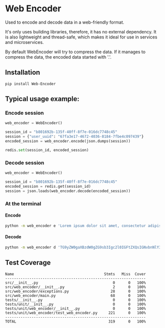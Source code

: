 # Web Encoder

Used to encode and decode data in a web-friendly format.

It's only uses building libraries, therefore, it has no external dependency.
It is also lightweight and thread-safe, which makes it ideal for use in services and microservices.

By default WebEncoder will try to compress the data.
If it manages to compress the data, the encoded data started with '.'.

## Installation
```console
pip install Web-Encoder
```

## Typical usage example:


### Encode session
```python
web_encoder = WebEncoder()

session_id = "b801692b-135f-40ff-8f7e-016dc7748c45"
session = {"user_uuid": "67fa3e17-4672-4036-8184-7fbe4c097439"}
encoded_session = web_encoder.encode(json.dumps(session))

redis.set(session_id, encoded_session)
```

### Decode session
```python
web_encoder = WebEncoder()

session_id = "b801692b-135f-40ff-8f7e-016dc7748c45"
encoded_session = redis.get(session_id)
session = json.loads(web_encoder.decode(encoded_session))

```

### At the terminal

#### Encode
```bash
python -m web_encoder e 'Lorem ipsum dolor sit amet, consectetur adipiscing elit.'
```

#### Decode
```bash
python -m web_encoder d 'TG9yZW0gaXBzdW0gZG9sb3Igc2l0IGFtZXQsIGNvbnNlY3RldHVyIGFkaXBpc2NpbmcgZWxpdC4'
```

## Test Coverage
```
Name                                         Stmts   Miss  Cover
----------------------------------------------------------------
src/__init__.py                                  0      0   100%
src/web_encoder/__init__.py                      2      0   100%
src/web_encoder/exceptions.py                   28      0   100%
src/web_encoder/main.py                         68      0   100%
tests/__init__.py                                0      0   100%
tests/unit/__init__.py                           0      0   100%
tests/unit/web_encoder/__init__.py               0      0   100%
tests/unit/web_encoder/test_web_encoder.py     221      0   100%
----------------------------------------------------------------
TOTAL                                          319      0   100%
```

